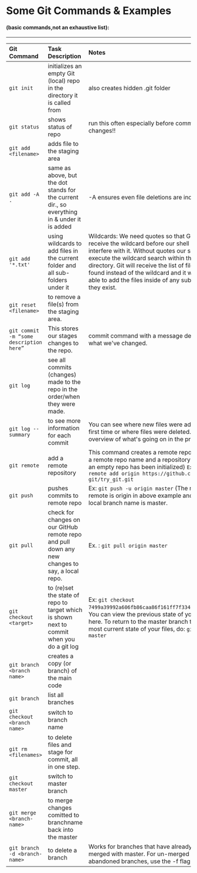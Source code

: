 # **Some Git Commands & Examples** 
#### (basic commands,not an exhaustive list):
------------------------------------------------------------------------------------------------------------------------------------------

Git Command | Task Description | Notes 
:-----|:-----|:-----
`git init`| initializes an empty Git (local) repo in the directory it is called from|  also creates hidden .git folder
`git status`| shows status of repo| run this often especially before committing changes!!
`git add <filename>`| adds file to the staging area
`git add -A .`| same as above, but the dot stands for the current dir., so everything in & under it is added| -A ensures even file deletions are included.
`git add '*.txt'`| using wildcards to add files in the current folder and all sub-folders under it|Wildcards: We need quotes so that Git will receive the wildcard before our shell can interfere with it. Without quotes our shell will only execute the wildcard search within the current directory. Git will receive the list of files the shell found instead of the wildcard and it will not be able to add the files inside of any sub-directory if they exist.
`git reset <filename>`| to remove a file(s) from the staging area.
`git commit -m “some description here”`| This stores our stages changes to the repo.|commit command with a message describing what we've changed.
`git log`| see all commits (changes) made to the repo in the order/when they were made.
`git log --summary`|to see more information for each commit| You can see where new files were added for the first time or where files were deleted. It's a good overview of what's going on in the project. 
`git remote`|add a remote repository|This command creates a remote repo and needs a remote repo name and a repository URL (where an empty repo has been initialized) `Ex: git remote add origin https://github.com/try-git/try_git.git` 
`git push`|pushes commits to remote repo|Ex: `git push -u origin master` (The name of our remote is origin in above example and the default local branch name is master.
`git pull`|check for changes on our GitHub remote repo and pull down any new changes to say, a local repo.|Ex. : `git pull origin master`
`git checkout <target>`| to (re)set the state of repo to target which is shown next to commit when you do a git log|Ex: `git checkout 7499a39992a606fb86caa86f161ff7f33483648234287`.  You can view the previous state of your files here. To return to the master branch to see the most current state of your files, do: `git checkout master`
`git branch <branch name>`|creates a copy (or branch) of the main code
`git branch`| list all branches
`git checkout <branch name>`| switch to branch name
`git rm <filenames>`| to delete files and stage for commit, all in one step.
`git checkout master`|switch to master branch
`git merge <branch-name>`| to merge changes comitted to branchname back into the master
`git branch -d <branch-name>`|to delete a branch| Works for branches that have already been merged with master. For un-merged or abandoned branches, use the -f flag too.

